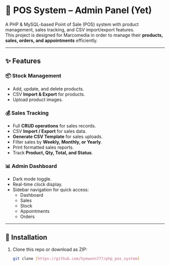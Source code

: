 # 🛒 POS System – Admin Panel (Yet)

A PHP & MySQL-based Point of Sale (POS) system with product management, sales tracking, and CSV import/export features.  
This project is designed for Marcomedia in order to manage  their **products, sales, orders, and appointments** efficiently.

---

## ✨ Features

### 📦 Stock Management
- Add, update, and delete products.
- CSV **Import & Export** for products.
- Upload product images.

### 💰 Sales Tracking
- Full **CRUD operations** for sales records.
- CSV **Import / Export** for sales data.
- **Generate CSV Template** for sales uploads.
- Filter sales by **Weekly, Monthly, or Yearly**.
- Print formatted sales reports.
- Track **Product, Qty, Total, and Status**.

### 📊 Admin Dashboard
- Dark mode toggle.
- Real-time clock display.
- Sidebar navigation for quick access:
  - Dashboard
  - Sales
  - Stock
  - Appointments
  - Orders

---

## 🚀 Installation

1. Clone this repo or download as ZIP:
   ```bash
   git clone [https://github.com/hyewonn777/php_pos_system]
